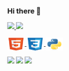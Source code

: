 ### Hi there 👋

 <div>
  <a href="https://github.com/wentzpatricia">
  <img height="180em" src="https://github-readme-stats.vercel.app/api?username=wentzpatricia&show_icons=true&theme=dracula&include_all_commits=true&count_private=true"/>
  <img height="180em" src="https://github-readme-stats.vercel.app/api/top-langs/?username=wentzpatricia&layout=compact&langs_count=16&theme=dracula"/>
</div>
<div style="display: inline_block"><br>
  <img align="center" alt="patricia-HTML" height="30" width="40" src="https://raw.githubusercontent.com/devicons/devicon/master/icons/html5/html5-original.svg">
  <img align="center" alt="patricia-CSS" height="30" width="40" src="https://raw.githubusercontent.com/devicons/devicon/master/icons/css3/css3-original.svg">
  <img align="center" alt="patricia-Python" height="30" width="40" src="https://raw.githubusercontent.com/devicons/devicon/master/icons/python/python-original.svg">
</div>

 <div> 
 
  <a href="https://instagram.com/wentzpatricia" target="_blank"><img src="https://img.shields.io/badge/-Instagram-%23E4405F?style=for-the-badge&logo=instagram&logoColor=white" target="_blank"></a>
  <a href = "mailto: patriciawentzm@gmail.com"><img src="https://img.shields.io/badge/-Gmail-%23333?style=for-the-badge&logo=gmail&logoColor=white" target="_blank"></a>
  <a href="https://www.linkedin.com/in/patriciawentzdemoraes/" target="_blank"><img src="https://img.shields.io/badge/-LinkedIn-%230077B5?style=for-the-badge&logo=linkedin&logoColor=white" target="_blank"></a>  
</div>
